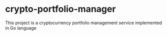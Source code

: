 # crypto-portfolio-manager
This project is a cryptocurrency portfolio management service implemented in Go language
